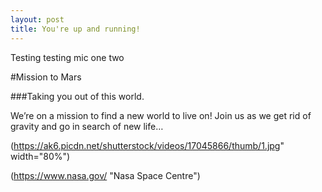 ```yaml
---
layout: post
title: You're up and running!
---
```


Testing testing mic one two

#Mission to Mars  

###Taking you out of this world.

We’re on a mission to find a new world to live on! 
Join us as we get rid of gravity and go in search of new life…
  
(https://ak6.picdn.net/shutterstock/videos/17045866/thumb/1.jpg" width="80%")
  
(https://www.nasa.gov/ "Nasa Space Centre")
